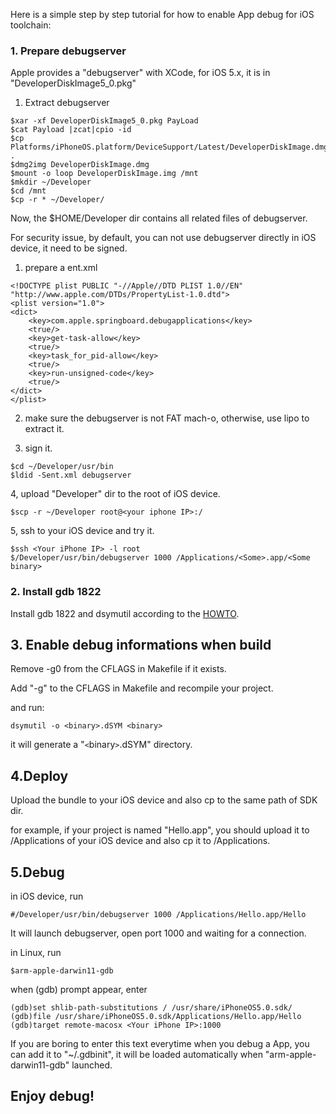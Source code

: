 Here is a simple step by step tutorial for how to enable App debug for iOS toolchain:

### 1. Prepare debugserver ###
Apple provides a "debugserver" with XCode, for iOS 5.x, it is in "DeveloperDiskImage5\_0.pkg"

1. Extract debugserver
```
$xar -xf DeveloperDiskImage5_0.pkg PayLoad
$cat Payload |zcat|cpio -id
$cp Platforms/iPhoneOS.platform/DeviceSupport/Latest/DeveloperDiskImage.dmg .
$dmg2img DeveloperDiskImage.dmg
$mount -o loop DeveloperDiskImage.img /mnt
$mkdir ~/Developer
$cd /mnt
$cp -r * ~/Developer/
```

Now, the $HOME/Developer dir contains all related files of debugserver.

For security issue, by default, you can not use debugserver directly in iOS device, it need to be signed.

1. prepare a ent.xml
```
<!DOCTYPE plist PUBLIC "-//Apple//DTD PLIST 1.0//EN" "http://www.apple.com/DTDs/PropertyList-1.0.dtd">
<plist version="1.0">
<dict>
    <key>com.apple.springboard.debugapplications</key>
    <true/>
    <key>get-task-allow</key>
    <true/>
    <key>task_for_pid-allow</key>
    <true/>
    <key>run-unsigned-code</key>
    <true/>
</dict>
</plist>
```

2. make sure the debugserver is not FAT mach-o, otherwise, use lipo  to extract it.

3. sign it.
```
$cd ~/Developer/usr/bin
$ldid -Sent.xml debugserver
```

4, upload "Developer" dir to the root of iOS device.
```
$scp -r ~/Developer root@<your iphone IP>:/
```

5, ssh to your iOS device and try it.
```
$ssh <Your iPhone IP> -l root
$/Developer/usr/bin/debugserver 1000 /Applications/<Some>.app/<Some binary>
```

### 2. Install gdb 1822 ###
Install gdb 1822 and dsymutil according to the <a href='http://code.google.com/p/ios-toolchain-based-on-clang-for-linux/wiki/HowTo_en'>HOWTO</a>.

## 3. Enable debug informations when build ##
Remove -g0 from the CFLAGS in Makefile if it exists.

Add "-g" to the CFLAGS in Makefile and recompile your project.

and run:
```
dsymutil -o <binary>.dSYM <binary>
```
it will generate a "`<`binary`>`.dSYM" directory.

## 4.Deploy ##
Upload the bundle to your iOS device and also cp to the same path of SDK dir.

for example, if your project is named "Hello.app", you should upload it to /Applications of your iOS device and also cp it to <SDK root path>/Applications.

## 5.Debug ##
in iOS device, run
```
#/Developer/usr/bin/debugserver 1000 /Applications/Hello.app/Hello
```

It will launch debugserver, open port 1000 and waiting for a connection.

in Linux, run
```
$arm-apple-darwin11-gdb
```

when (gdb) prompt appear, enter
```
(gdb)set shlib-path-substitutions / /usr/share/iPhoneOS5.0.sdk/
(gdb)file /usr/share/iPhoneOS5.0.sdk/Applications/Hello.app/Hello
(gdb)target remote-macosx <Your iPhone IP>:1000
```

If you are boring to enter this text everytime when you debug a App, you can add it to "~/.gdbinit", it will be loaded  automatically when "arm-apple-darwin11-gdb" launched.

## Enjoy debug! ##